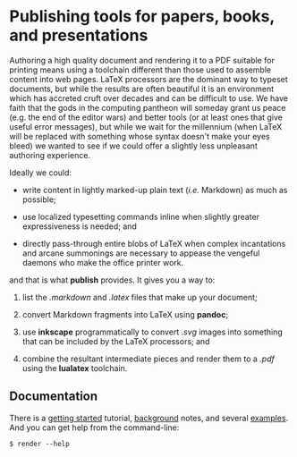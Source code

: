 Publishing tools for papers, books, and presentations
=====================================================

Authoring a high quality document and rendering it to a PDF suitable for
printing means using a toolchain different than those used to assemble
content into web pages. LaTeX processors are the dominant way to typeset
documents, but while the results are often beautiful it is an environment
which has accreted cruft over decades and can be difficult to use. We have
faith that the gods in the computing pantheon will someday grant us peace
(e.g. the end of the editor wars) and better tools (or at least ones that
give useful error messages), but while we wait for the millennium (when
LaTeX will be replaced with something whose syntax doesn't make your eyes
bleed) we wanted to see if we could offer a slightly less unpleasant
authoring experience.

Ideally we could:

  - write content in lightly marked-up plain text (_i.e._ Markdown) as much as
    possible;

  - use localized typesetting commands inline when slightly greater
    expressiveness is needed; and

  - directly pass-through entire blobs of LaTeX when complex incantations and
    arcane summonings are necessary to appease the vengeful daemons who
    make the office printer work.

and that is what **publish** provides. It gives you a way to:

 1. list the _.markdown_ and _.latex_ files that make up your document;

 2. convert Markdown fragments into LaTeX using **pandoc**;

 3. use **inkscape** programmatically to convert _.svg_ images into something
    that can be included by the LaTeX processors; and

 4. combine the resultant intermediate pieces and render them to a _.pdf_
    using the **lualatex** toolchain.

Documentation
-------------

There is a [getting started][Tutorial] tutorial, [background][Background]
notes, and several [examples][Examples]. And you can get help from the
command-line:

```
$ render --help
```

[Tutorial]: doc/Tutorial.markdown
[Background]: doc/Background.markdown
[Examples]: doc/Examples.markdown

